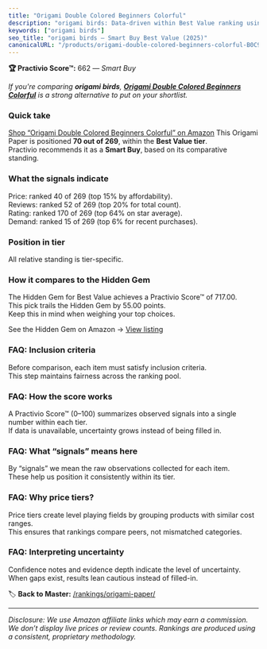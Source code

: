 ```yaml
---
title: "Origami Double Colored Beginners Colorful"
description: "origami birds: Data-driven within Best Value ranking using the Practivio Score™. Positioned by quality, value, demand, findability, momentum."
keywords: ["origami birds"]
seo_title: "origami birds — Smart Buy Best Value (2025)"
canonicalURL: "/products/origami-double-colored-beginners-colorful-B0C9QFHMYL/"
---
```


**🏆 Practivio Score™:** 662 — _Smart Buy_


*If you're comparing **origami birds**, **[Origami Double Colored Beginners Colorful](https://www.amazon.com/dp/B0C9QFHMYL?tag=practivio-20)** is a strong alternative to put on your shortlist.*
### Quick take
[Shop “Origami Double Colored Beginners Colorful” on Amazon](https://www.amazon.com/dp/B0C9QFHMYL?tag=practivio-20)
This Origami Paper is positioned **70 out of 269**, within the **Best Value tier**.  
Practivio recommends it as a **Smart Buy**, based on its comparative standing.

### What the signals indicate
Price: ranked 40 of 269 (top 15% by affordability).  
Reviews: ranked 52 of 269 (top 20% for total count).  
Rating: ranked 170 of 269 (top 64% on star average).  
Demand: ranked 15 of 269 (top 6% for recent purchases).

### Position in tier
All relative standing is tier-specific.

### How it compares to the Hidden Gem
The Hidden Gem for Best Value achieves a Practivio Score™ of 717.00.  
This pick trails the Hidden Gem by 55.00 points.  
Keep this in mind when weighing your top choices.  

See the Hidden Gem on Amazon → [View listing](https://www.amazon.com/dp/B0BQTYYVZH?tag=practivio-20)

### FAQ: Inclusion criteria
Before comparison, each item must satisfy inclusion criteria.  
This step maintains fairness across the ranking pool.

### FAQ: How the score works
A Practivio Score™ (0–100) summarizes observed signals into a single number within each tier.  
If data is unavailable, uncertainty grows instead of being filled in.

### FAQ: What “signals” means here
By “signals” we mean the raw observations collected for each item.  
These help us position it consistently within its tier.

### FAQ: Why price tiers?
Price tiers create level playing fields by grouping products with similar cost ranges.  
This ensures that rankings compare peers, not mismatched categories.

### FAQ: Interpreting uncertainty
Confidence notes and evidence depth indicate the level of uncertainty.  
When gaps exist, results lean cautious instead of filled-in.


🏷️ **Back to Master:** [/rankings/origami-paper/](/rankings/origami-paper/)

---
_Disclosure: We use Amazon affiliate links which may earn a commission. We don’t display live prices or review counts. Rankings are produced using a consistent, proprietary methodology._
